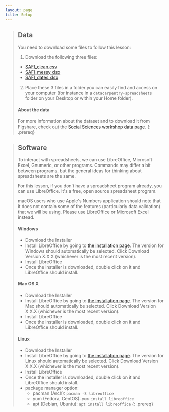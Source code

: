 ```yaml
---
layout: page
title: Setup
---
```


> ## Data
>
> You need to download some files to follow this lesson:
>
> 1. Download the following three files:
>   * [SAFI_clean.csv](https://ndownloader.figshare.com/files/11492171)
>   * [SAFI_messy.xlsx](https://ndownloader.figshare.com/files/11502824)
>   * [SAFI_dates.xlsx](https://ndownloader.figshare.com/files/11502827)
>
> 2. Place these 3 files in a folder you can easily find and access on your
> computer (for instance in a `datacarpentry-spreadsheets` folder on your
> Desktop or within your Home folder).
>
> #### About the data
>
> For more information about the dataset and to
> download it from Figshare, check out the [Social Sciences workshop data
> page](http://www.datacarpentry.org/socialsci-workshop/data).
{: .prereq}

> ## Software
>
> To interact with spreadsheets, we can use LibreOffice, Microsoft Excel,
> Gnumeric, or other programs. Commands may differ a bit between programs, but
> the general ideas for thinking about spreadsheets are the same.
>
> For this lesson, if you don't have a spreadsheet program already, you can use
> LibreOffice. It's a free, open source spreadsheet program.
>
> macOS users who use Apple's Numbers application should note that it does not
> contain some of the features (particularly data validation) that we will
> be using. Please use LibreOffice or Microsoft Excel instead.
>
> #### Windows
>
> - Download the Installer
> - Install LibreOffice by going to [the installation
>   page](https://www.libreoffice.org/download/libreoffice-fresh/). The version
>   for Windows should automatically be selected. Click Download Version X.X.X
>   (whichever is the most recent version).
> - Install LibreOffice
> - Once the installer is downloaded, double click on it and LibreOffice should
>   install.
>
> #### Mac OS X
>
> - Download the Installer
>  - Install LibreOffice by going to [the installation
>    page](https://www.libreoffice.org/download/libreoffice-fresh/). The version
>    for Mac should automatically be selected. Click Download Version X.X.X
>    (whichever is the most recent version).
> - Install LibreOffice
> - Once the installer is downloaded, double click on it and LibreOffice should
>   install.
>
> #### Linux
>
> - Download the Installer
> - Install LibreOffice by going to [the installation
>   page](https://www.libreoffice.org/download/libreoffice-fresh/). The version
>   for Linux should automatically be selected. Click Download Version X.X.X
>   (whichever is the most recent version).
> - Install LibreOffice
> - Once the installer is downloaded, double click on it and LibreOffice should
>   install.
> - package manager option:
>   - pacman (Arch): `pacman -S libreoffice`
>   - yum (Fedora, CentOS): `yum install libreoffice`
>   - apt (Debian, Ubuntu): `apt install libreoffice`
{: .prereq}
